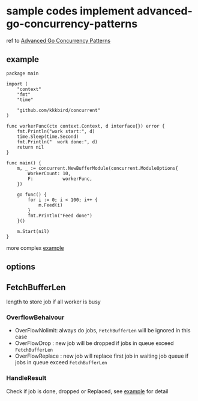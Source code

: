# sample codes implement advanced-go-concurrency-patterns

ref to [Advanced Go Concurrency Patterns](!https://blog.golang.org/advanced-go-concurrency-patterns)

## example

``` golang
package main

import (
	"context"
	"fmt"
	"time"

	"github.com/kkkbird/concurrent"
)

func workerFunc(ctx context.Context, d interface{}) error {
	fmt.Println("work start:", d)
	time.Sleep(time.Second)
	fmt.Println("  work done:", d)
	return nil
}

func main() {
	m, _ := concurrent.NewBufferModule(concurrent.ModuleOptions{
		WorkerCount: 10,
		F:           workerFunc,
	})

	go func() {
		for i := 0; i < 100; i++ {
			m.Feed(i)
		}
		fmt.Println("Feed done")
	}()

	m.Start(nil)
}

```

more complex [example](/example/main.go)

## options

## FetchBufferLen

length to store job if all worker is busy

### OverflowBehaivour

* OverFlowNolimit: always do jobs, `FetchBufferLen` will be ignored in this case
* OverFlowDrop : new job will be dropped if jobs in queue exceed `FetchBufferLen`
* OverFlowReplace : new job will replace first job in waiting job queue if jobs in queue exceed `FetchBufferLen`

### HandleResult

Check if job is done, dropped or Replaced, see [example](/example/main.go) for detail